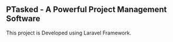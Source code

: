 

## PTasked - A Powerful Project Management Software

This project is Developed using Laravel Framework. 
